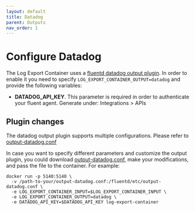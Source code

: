 ```yaml
---
layout: default
title: Datadog
parent: Outputs
nav_order: 1
---
```

# Configure Datadog

The Log Export Container uses a [fluentd datadog output plugin](https://github.com/DataDog/fluent-plugin-datadog). In order to enable it you need to specify `LOG_EXPORT_CONTAINER_OUTPUT=datadog` and provide the following variables:
* **DATADOG_API_KEY**. This parameter is required in order to authenticate your fluent agent. Generate under: Integrations > APIs

## Plugin changes

The datadog output plugin supports multiple configurations. Please refer to [output-datadog.conf](../fluentd/etc/output-datadog.conf)

In case you want to specify different parameters and customize the output plugin, you could download [output-datadog.conf](../fluentd/etc/output-datadog.conf), make your modifications, and pass the file to the container. For example:
```
docker run -p 5140:5140 \
  -v /path-to-your/output-datadog.conf:/fluentd/etc/output-datadog.conf \
  -e LOG_EXPORT_CONTAINER_INPUT=$LOG_EXPORT_CONTAINER_INPUT \
  -e LOG_EXPORT_CONTAINER_OUTPUT=datadog \
  -e DATADOG_API_KEY=$DATADOG_API_KEY log-export-container 
```
